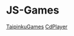 # JS-Games
[TaipinkuGames](https://yizi-yeh.github.io/JS-Games/TaipinkuGame/taipinku.html)
[CdPlayer](https://yizi-yeh.github.io/JS-Games/CdPlayer/index.html)
